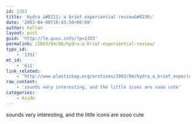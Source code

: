 ```yaml
---
id: 1353
title: 'Hydra &#8211; a brief experiential review&#8230;'
date: '2003-04-08T10:43:50+00:00'
author: Kellan
layout: post
guid: 'http://lm.quxx.info/?p=1353'
permalink: /2003/04/08/hydra-a-brief-experiential-review/
typo_id:
    - '1351'
mt_id:
    - '611'
link_related:
    - 'http://www.plasticbag.org/archives/2003/04/hydra_a_brief_experiential_review.shtml'
raw_content:
    - 'sounds very interesting, and the little icons are sooo cute'
categories:
    - Aside
---
```


sounds very interesting, and the little icons are sooo cute